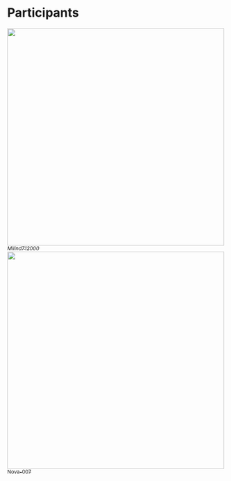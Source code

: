 # Participants

[<img src="https://i.imgur.com/Zn9MAgS.jpg" width="500px;"/><br><sub>_Milind712000_</sub>](https://github.com/Milind712000)<br>
[<img src="https://avatars3.githubusercontent.com/u/56170103?s=460&v=4" width="500px;"/><br><sub>Nova-007</sub>](https://github.com/Nova-007)<br>
